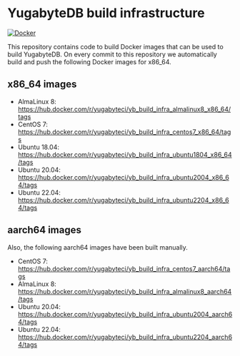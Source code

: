 # YugabyteDB build infrastructure

[![Docker](https://github.com/yugabyte/build-infra/workflows/Docker/badge.svg)](https://github.com/yugabyte/build-infra/actions?query=workflow%3ADocker)


This repository contains code to build Docker images that can be used to build
YugabyteDB. On every commit to this repository we automatically build and push
the following Docker images for x86_64.

## x86_64 images

- AlmaLinux 8: https://hub.docker.com/r/yugabyteci/yb_build_infra_almalinux8_x86_64/tags
- CentOS 7: https://hub.docker.com/r/yugabyteci/yb_build_infra_centos7_x86_64/tags
- Ubuntu 18.04: https://hub.docker.com/r/yugabyteci/yb_build_infra_ubuntu1804_x86_64/tags
- Ubuntu 20.04: https://hub.docker.com/r/yugabyteci/yb_build_infra_ubuntu2004_x86_64/tags
- Ubuntu 22.04: https://hub.docker.com/r/yugabyteci/yb_build_infra_ubuntu2204_x86_64/tags

## aarch64 images

Also, the following aarch64 images have been built manually.

- CentOS 7: https://hub.docker.com/r/yugabyteci/yb_build_infra_centos7_aarch64/tags
- AlmaLinux 8: https://hub.docker.com/r/yugabyteci/yb_build_infra_almalinux8_aarch64/tags
- Ubuntu 20.04: https://hub.docker.com/r/yugabyteci/yb_build_infra_ubuntu2004_aarch64/tags
- Ubuntu 22.04: https://hub.docker.com/r/yugabyteci/yb_build_infra_ubuntu2204_aarch64/tags
